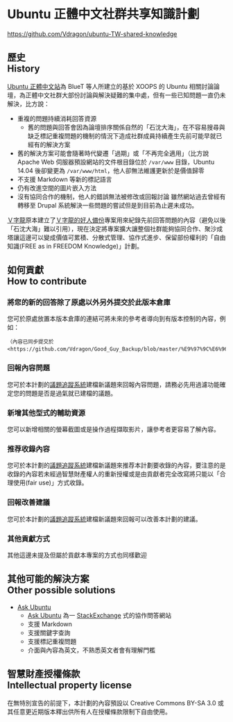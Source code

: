 Ubuntu 正體中文社群共享知識計劃
===============
<https://github.com/Vdragon/ubuntu-TW-shared-knowledge>

歷史<br />History
----------------------------------------------------
[Ubuntu 正體中文站](http://www.ubuntu-tw.org/)為 BlueT 等人所建立的基於 XOOPS 的 Ubuntu 相關討論論壇，為正體中文社群大部份討論與解決疑難的集中處，但有一些已知問題一直仍未解決，比方說：
* 重複的問題持續消耗回答資源
    * 舊的問題與回答會因為論壇排序關係自然的「石沈大海」，在不容易搜尋與缺乏標記重複問題的機制的情況下造成社群成員持續產生先前可能早就已經有的解決方案
* 舊的解決方案可能會隨著時代變遷「過期」或「不再完全適用」（比方說 Apache Web 伺服器預設網站的文件根目錄位於 `/var/www` 目錄，Ubuntu 14.04 後卻變更為 `/var/www/html`，他人卻無法維護更新於是價值歸零
* 不支援 Markdown 等新的標記語言
* 仍有改進空間的圖片嵌入方法
* 沒有協同合作的機制，他人的錯誤無法被修改或回報討論
雖然網站過去曾經有轉移至 Drupal 系統解決一些問題的嘗試但是到目前為止遲未成功。

[Ｖ字龍](https://github.com/Vdragon)原本建立了[Ｖ字龍的好人備份](https://github.com/Vdragon/Good_Guy_Backup)專案用來紀錄先前回答問題的內容（避免以後「石沈大海」難以引用），現在決定將專案擴大讓整個社群能夠協同合作、聚沙成塔讓這邊可以變成價值可累積、分散式管理、協作式進步、保留部份權利的「自由知識(FREE as in FREEDOM Knowledge)」計劃。

如何貢獻<br />How to contribute
----------------------------------------------------
### 將您的新的回答除了原處以外另外提交於此版本倉庫
您可於原處放置本版本倉庫的連結可將未來的參考者導向到有版本控制的內容，例如：
`````
（內容已同步提交於 <https://github.com/Vdragon/Good_Guy_Backup/blob/master/%E9%97%9C%E6%96%BC%20FUSE%20%E6%AA%94%E6%A1%88%E7%B3%BB%E7%B5%B1%E7%9A%84%E6%AD%A3%E7%A2%BA%E4%BD%BF%E7%94%A8.markdown>）
`````

### 回報內容問題
您可於本計劃的[議題追蹤系統](https://github.com/Vdragon/ubuntu-TW-shared-knowledge/issues)建檔新議題來回報內容問題，請務必先用過濾功能確定您的問題是否是過氣就已建檔的議題。

### 新增其他型式的輔助資源
您可以新增相關的螢幕截圖或是操作過程擷取影片，讓參考者更容易了解內容。

### 推荐收錄內容
您可於本計劃的[議題追蹤系統](https://github.com/Vdragon/ubuntu-TW-shared-knowledge/issues)建檔新議題來推荐本計劃要收錄的內容，要注意的是收錄的內容若未經過智慧財產權人的重新授權或是由貢獻者完全改寫將只能以「合理使用(fair use)」方式收錄。
  
### 回報改善建議
您可於本計劃的[議題追蹤系統](https://github.com/Vdragon/ubuntu-TW-shared-knowledge/issues)建檔新議題來回報可以改善本計劃的建議。  
  
### 其他貢獻方式
其他這邊未提及但屬於貢獻本專案的方式也同樣歡迎

其他可能的解決方案<br />Other possible solutions
----------------------------------------------------
* [Ask Ubuntu](http://askubuntu.com/)
	* [Ask Ubuntu](http://askubuntu.com/) 為一 [StackExchange](http://stackexchange.com/) 式的協作問答網站
	* 支援 Markdown
	* 支援關鍵字查詢
	* 支援標記重複問題
	* 介面與內容為英文，不熟悉英文者會有理解門檻

智慧財產授權條款<br />Intellectual property license
----------------------------------------------------
在無特別宣告的前提下，本計劃的內容預設以 Creative Commons BY-SA 3.0 或其任意更近期版本釋出供所有人在授權條款限制下自由使用。
